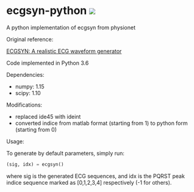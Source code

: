 # ecgsyn-python [![](https://img.shields.io/appveyor/ci/gruntjs/grunt.svg)](https://github.com/lingfliu/ecgsyn-python)

A python implementation of ecgsyn from physionet

Original reference: 

[ECGSYN: A realistic ECG waveform generator](https://www.physionet.org/physiotools/ecgsyn/)

Code implemented in Python 3.6

Dependencies:
- numpy: 1.15
- scipy: 1.10

Modifications: 

- replaced ide45 with ideint
- converted indice from matlab format (starting from 1) to python form (starting from 0)

Usage: 

To generate by default parameters, simply run:

```python
(sig, idx) = ecgsyn()
```

where sig is the generated ECG sequences, and idx is the PQRST peak indice sequence marked as [0,1,2,3,4] respectively (-1 for others).



